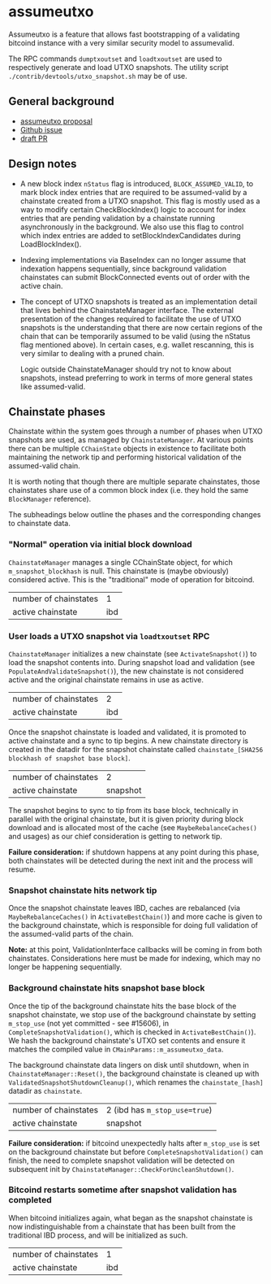 # assumeutxo

Assumeutxo is a feature that allows fast bootstrapping of a validating bitcoind
instance with a very similar security model to assumevalid.

The RPC commands `dumptxoutset` and `loadtxoutset` are used to respectively generate
and load UTXO snapshots. The utility script `./contrib/devtools/utxo_snapshot.sh` may
be of use.

## General background

- [assumeutxo proposal](https://github.com/jamesob/assumeutxo-docs/tree/2019-04-proposal/proposal)
- [Github issue](https://github.com/bitcoin/bitcoin/issues/15605)
- [draft PR](https://github.com/bitcoin/bitcoin/pull/15606)

## Design notes

- A new block index `nStatus` flag is introduced, `BLOCK_ASSUMED_VALID`, to mark block
  index entries that are required to be assumed-valid by a chainstate created
  from a UTXO snapshot. This flag is mostly used as a way to modify certain
  CheckBlockIndex() logic to account for index entries that are pending validation by a
  chainstate running asynchronously in the background. We also use this flag to control
  which index entries are added to setBlockIndexCandidates during LoadBlockIndex().

- Indexing implementations via BaseIndex can no longer assume that indexation happens
  sequentially, since background validation chainstates can submit BlockConnected
  events out of order with the active chain.

- The concept of UTXO snapshots is treated as an implementation detail that lives
  behind the ChainstateManager interface. The external presentation of the changes
  required to facilitate the use of UTXO snapshots is the understanding that there are
  now certain regions of the chain that can be temporarily assumed to be valid (using
  the nStatus flag mentioned above). In certain cases, e.g. wallet rescanning, this is
  very similar to dealing with a pruned chain.

  Logic outside ChainstateManager should try not to know about snapshots, instead
  preferring to work in terms of more general states like assumed-valid.


## Chainstate phases

Chainstate within the system goes through a number of phases when UTXO snapshots are
used, as managed by `ChainstateManager`. At various points there can be multiple
`CChainState` objects in existence to facilitate both maintaining the network tip and
performing historical validation of the assumed-valid chain.

It is worth noting that though there are multiple separate chainstates, those
chainstates share use of a common block index (i.e. they hold the same `BlockManager`
reference).

The subheadings below outline the phases and the corresponding changes to chainstate
data.

### "Normal" operation via initial block download

`ChainstateManager` manages a single CChainState object, for which
`m_snapshot_blockhash` is null. This chainstate is (maybe obviously)
considered active. This is the "traditional" mode of operation for bitcoind.

|    |    |
| ---------- | ----------- |
| number of chainstates | 1 |
| active chainstate | ibd |

### User loads a UTXO snapshot via `loadtxoutset` RPC

`ChainstateManager` initializes a new chainstate (see `ActivateSnapshot()`) to load the
snapshot contents into. During snapshot load and validation (see
`PopulateAndValidateSnapshot()`), the new chainstate is not considered active and the
original chainstate remains in use as active.

|    |    |
| ---------- | ----------- |
| number of chainstates | 2 |
| active chainstate | ibd |

Once the snapshot chainstate is loaded and validated, it is promoted to active
chainstate and a sync to tip begins. A new chainstate directory is created in the
datadir for the snapshot chainstate called
`chainstate_[SHA256 blockhash of snapshot base block]`.

|    |    |
| ---------- | ----------- |
| number of chainstates | 2 |
| active chainstate | snapshot |

The snapshot begins to sync to tip from its base block, technically in parallel with
the original chainstate, but it is given priority during block download and is
allocated most of the cache (see `MaybeRebalanceCaches()` and usages) as our chief
consideration is getting to network tip.

**Failure consideration:** if shutdown happens at any point during this phase, both
chainstates will be detected during the next init and the process will resume.

### Snapshot chainstate hits network tip

Once the snapshot chainstate leaves IBD, caches are rebalanced
(via `MaybeRebalanceCaches()` in `ActivateBestChain()`) and more cache is given
to the background chainstate, which is responsible for doing full validation of the
assumed-valid parts of the chain.

**Note:** at this point, ValidationInterface callbacks will be coming in from both
chainstates. Considerations here must be made for indexing, which may no longer be happening
sequentially.

### Background chainstate hits snapshot base block

Once the tip of the background chainstate hits the base block of the snapshot
chainstate, we stop use of the background chainstate by setting `m_stop_use` (not yet
committed - see #15606), in `CompleteSnapshotValidation()`, which is checked in
`ActivateBestChain()`). We hash the background chainstate's UTXO set contents and
ensure it matches the compiled value in `CMainParams::m_assumeutxo_data`.

The background chainstate data lingers on disk until shutdown, when in
`ChainstateManager::Reset()`, the background chainstate is cleaned up with
`ValidatedSnapshotShutdownCleanup()`, which renames the `chainstate_[hash]` datadir as
`chainstate`.

|    |    |
| ---------- | ----------- |
| number of chainstates | 2 (ibd has `m_stop_use=true`) |
| active chainstate | snapshot |

**Failure consideration:** if bitcoind unexpectedly halts after `m_stop_use` is set on
the background chainstate but before `CompleteSnapshotValidation()` can finish, the
need to complete snapshot validation will be detected on subsequent init by
`ChainstateManager::CheckForUncleanShutdown()`.

### Bitcoind restarts sometime after snapshot validation has completed

When bitcoind initializes again, what began as the snapshot chainstate is now
indistinguishable from a chainstate that has been built from the traditional IBD
process, and will be initialized as such.

|    |    |
| ---------- | ----------- |
| number of chainstates | 1 |
| active chainstate | ibd |

